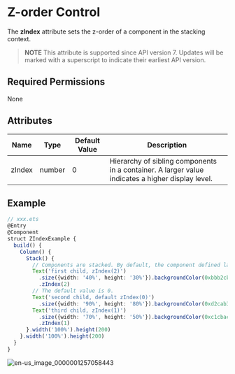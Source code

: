 # Z-order Control

The **zIndex** attribute sets the z-order of a component in the stacking context.

> **NOTE**
> This attribute is supported since API version 7. Updates will be marked with a superscript to indicate their earliest API version.


## Required Permissions

None


## Attributes


| Name | Type | Default Value | Description |
| -------- | -------- | -------- | -------- |
| zIndex | number | 0 | Hierarchy of sibling components in a container. A larger value indicates a higher display level. |


## Example


```ts
// xxx.ets
@Entry
@Component
struct ZIndexExample {
  build() {
    Column() {
      Stack() {
        // Components are stacked. By default, the component defined later is on the top.
        Text('first child, zIndex(2)')
          .size({width: '40%', height: '30%'}).backgroundColor(0xbbb2cb)
          .zIndex(2)
        // The default value is 0.
        Text('second child, default zIndex(0)')
          .size({width: '90%', height: '80%'}).backgroundColor(0xd2cab3).align(Alignment.TopStart)
        Text('third child, zIndex(1)')
          .size({width: '70%', height: '50%'}).backgroundColor(0xc1cbac).align(Alignment.TopStart)
          .zIndex(1)
      }.width('100%').height(200)
    }.width('100%').height(200)
  }
}
```

![en-us_image_0000001257058443](figures/en-us_image_0000001257058443.png)
